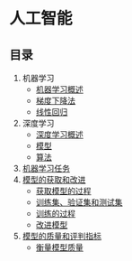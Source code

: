 # 人工智能

## 目录

1. 机器学习
   - [机器学习概述](./ReadMe/1.md)
   - [梯度下降法](./ReadMe/2.md)
   - [线性回归](./ReadMe/3.md)
2. 深度学习
   - [深度学习概述](./ReadMe/21.md)
   - [模型](#模型)
   - [算法](#算法)
3. [机器学习任务](#机器学习任务)
4. [模型的获取和改进](#模型的获取和改进)
   - [获取模型的过程](#获取模型的过程)
   - [训练集、验证集和测试集](#训练集、验证集和测试集)
   - [训练的过程](#训练的过程)
   - [改进模型](#改进模型)
5. [模型的质量和评判指标](#模型的质量和评判指标)
   - [衡量模型质量](#衡量模型质量)
